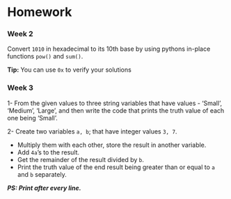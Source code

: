 # Homework

### Week 2

Convert ```1010``` in hexadecimal to its 10th base by using pythons in-place functions ```pow()``` and ```sum()```.

**Tip:** You can use ```0x``` to verify your solutions

### Week 3

1- From the given values to three string variables that have values - ‘Small’, ‘Medium’, ‘Large’, and then write the code that prints the truth value of each one being ‘Small’.

2- Create two variables ```a, b```; that have integer values ```3, 7```. 
  - Multiply them with each other, store the result in another variable. 
  - Add ```4a```’s to the result. 
  - Get the remainder of the result divided by ```b```.
  - Print the truth value of the end result being greater than or equal to ```a``` and ```b``` separately.

***PS: Print after every line.***
